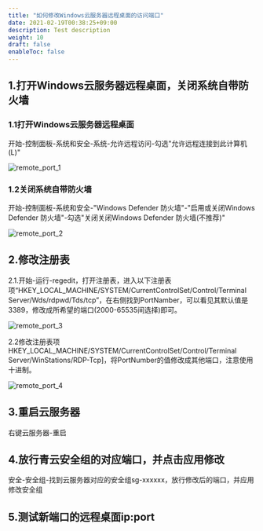 ```yaml
---
title: "如何修改Windows云服务器远程桌面的访问端口"
date: 2021-02-19T00:38:25+09:00
description: Test description
weight: 10
draft: false
enableToc: false
---
```


## 1.打开Windows云服务器远程桌面，关闭系统自带防火墙

### 1.1打开Windows云服务器远程桌面

开始-控制面板-系统和安全-系统-允许远程访问-勾选"允许远程连接到此计算机(L)"

![remote_port_1](/compute/vm/_images/remote_port_1.png)

### 1.2关闭系统自带防火墙

开始-控制面板-系统和安全-"Windows Defender 防火墙"-"启用或关闭Windows Defender 防火墙"-勾选"关闭关闭Windows Defender 防火墙(不推荐)"

![remote_port_2](/compute/vm/_images/remote_port_2.png)

## 2.修改注册表

2.1.开始-运行-regedit，打开注册表，进入以下注册表项“HKEY_LOCAL_MACHINE/SYSTEM/CurrentControlSet/Control/Terminal Server/Wds/rdpwd/Tds/tcp”，在右侧找到PortNamber，可以看见其默认值是3389，修改成所希望的端口(2000-65535间选择)即可。

![remote_port_3](/compute/vm/_images/remote_port_3.png)

2.2修改注册表项HKEY_LOCAL_MACHINE/SYSTEM/CurrentControlSet/Control/Terminal Server/WinStations/RDP-Tcp]，将PortNumber的值修改成其他端口，注意使用十进制。

![remote_port_4](/compute/vm/_images/remote_port_4.png)

## 3.重启云服务器

右键云服务器-重启

## 4.放行青云安全组的对应端口，并点击应用修改

安全-安全组-找到云服务器对应的安全组sg-xxxxxx，放行修改后的端口，并应用修改安全组

## 5.测试新端口的远程桌面ip:port